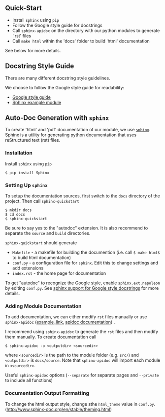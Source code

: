 ## Quick-Start

* Install `sphinx` using `pip`
* Follow the Google style guide for docstrings
* Call `sphinx-apidoc` on the directory with our python modules
to generate '.rst' files
* Call `make html` within the 'docs' folder to build 'html' documentation 

See below for more details.

## Docstring Style Guide
There are many different docstring style guidelines. 

We choose to follow the Google style guide for readability:
* [Google style guide](https://google.github.io/styleguide/pyguide.html)
* [Sphinx example module](http://www.sphinx-doc.org/en/stable/ext/example_google.html)

## Auto-Doc Generation with `sphinx`
To create 'html' and 'pdf' documentation of our module, we use [`sphinx`](http://www.sphinx-doc.org/en/stable/tutorial.html).
Sphinx is a utility for generating python documentation that uses reStructured text (rst) files. 

### Installation
Install `sphinx` using `pip`
```
$ pip install Sphinx
```

### Setting Up `sphinx`
To setup the documentation sources, first switch to the `docs` directory of the project. Then call `sphinx-quickstart`
```
$ mkdir docs
$ cd docs
$ sphinx-quickstart
```
Be sure to say yes to the "autodoc" extension. It is also recommend to separate the `source` and `build` directories.

`sphinx-quickstart` should generate
* `Makefile` - a makefile for building the documention (i.e. call `$ make html$` to build html documentation)
* `conf.py` - a configuration file for `sphinx`. Edit this to change settings and add extensions
* `index.rst` - the home page for documentation

To get "autodoc" to recognize the Google style, enable `sphinx.ext.napoleon` by editing `conf.py`. 
See [sphinx support for Google style docstrings](http://www.sphinx-doc.org/en/stable/ext/napoleon.html) for more details.

### Adding Module Documentation
To add documentation, we can either modify `rst` files manually or use `sphinx-apidoc` ([example_link](https://codeandchaos.wordpress.com/2012/07/30/sphinx-autodoc-tutorial-for-dummies/), [apidoc documentation](http://www.sphinx-doc.org/en/stable/man/sphinx-apidoc.html)) .

I recommend using `sphinx-apidoc` to generate the `rst` files and then modify them manually.
To create documentation call
```
$ sphinx-apidoc -o <outputdir> <sourcedir>
``` 
where `<sourcedir>` is the path to the module folder (e.g. `src/`) and `<outputdir>` is `docs/source`. 
Note that `sphinx-apidoc` will import each module in `<sourcedir>`.

Useful `sphinx-apidoc` options (`--separate` for separate pages and `--private` to include all functions)


### Documentation Output Formatting
To change the html output style, change sthe `html_theme` value in `conf.py`.
(http://www.sphinx-doc.org/en/stable/theming.html)



